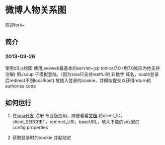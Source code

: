 # 微博人物关系图

欢迎fork~

## 简介
### 2013-03-26
使用d3.js绘图
使用javaweb最基本的servlet+jsp tomcat7.0 (用7.0就应为他支持注解)
用Jsoup 于模拟登陆，(因为sina只支持restful的 非数字 域名，ouath登录后redirect不到localhost) 
故插入登录的cookie，并模拟提交以获得return的authorize code


## 如何运行
1.  在[sina开发](http://open.weibo.com/) 注册 专业版应用，顺便看看[文档](http://open.weibo.com/wiki/API%E6%96%87%E6%A1%A3_V2)
将client_ID，client_SERCRET，redirect_URI，baseURL，填入下载的sdk里的config.properties

2.  获取登录时的cookie 并黏贴进
